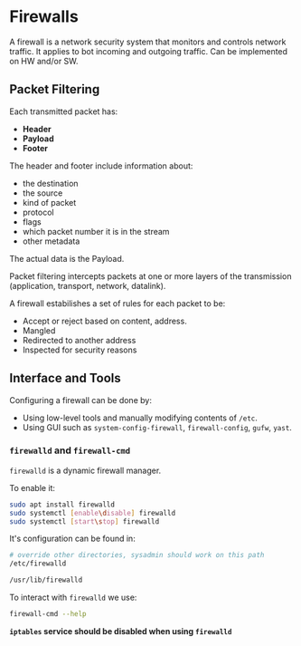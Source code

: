 # Firewalls

A firewall is a network security system that monitors and controls network traffic. It applies to bot incoming and outgoing traffic. Can be implemented on HW and/or SW.

## Packet Filtering

Each transmitted packet has:

- **Header**
- **Payload**
- **Footer**

The header and footer include information about:

- the destination
- the source
- kind of packet
- protocol
- flags
- which packet number it is in the stream
- other metadata

The actual data is the Payload.

Packet filtering intercepts packets at one or more layers of the transmission (application, transport, network, datalink).

A firewall estabilishes a set of rules for each packet to be:

- Accept or reject based on content, address.
- Mangled
- Redirected to another address
- Inspected for security reasons

## Interface and Tools

Configuring a firewall can be done by:

- Using low-level tools and manually modifying contents of `/etc`.
- Using GUI such as `system-config-firewall`, `firewall-config`, `gufw`, `yast`.

### `firewalld` and `firewall-cmd`

`firewalld` is a dynamic firewall manager.

To enable it:

```bash
sudo apt install firewalld
sudo systemctl [enable\disable] firewalld
sudo systemctl [start\stop] firewalld
```

It's configuration can be found in:

```bash
# override other directories, sysadmin should work on this path
/etc/firewalld

/usr/lib/firewalld
```

To interact with `firewalld` we use:

```bash
firewall-cmd --help
```

**`iptables` service should be disabled when using `firewalld`**
